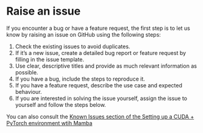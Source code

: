 # Raise an issue

If you encounter a bug or have a feature request, the first step is to let us know by raising an issue on GitHub using the following steps:

1. Check the existing issues to avoid duplicates.
2. If it’s a new issue, create a detailed bug report or feature request by filling in the issue template.
3. Use clear, descriptive titles and provide as much relevant information as possible.
4. If you have a bug, include the steps to reproduce it.
5. If you have a feature request, describe the use case and expected behaviour.
6. If you are interested in solving the issue yourself, assign the issue to yourself and follow the steps below.

You can also consult the [Known Issues section of the Setting up a CUDA + PyTorch environment wtih Mamba](./contributing/pytorch-mamba-env.md#known-issues)

